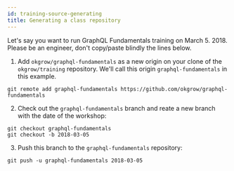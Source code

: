 ```yaml
---
id: training-source-generating
title: Generating a class repository
---
```


Let's say you want to run GraphQL Fundamentals training on March 5. 2018. Please be an engineer, don't copy/paste blindly the lines below.

1. Add `okgrow/graphql-fundamentals` as a new origin on your clone of the `okgrow/training` repository. We'll call this origin `graphql-fundamentals` in this example.

```
git remote add graphql-fundamentals https://github.com/okgrow/graphql-fundamentals
```

2. Check out the `graphql-fundamentals` branch and reate a new branch with the date of the workshop:

```
git checkout graphql-fundamentals
git checkout -b 2018-03-05
```

3. Push this branch to the `graphql-fundamentals` repository:

```
git push -u graphql-fundamentals 2018-03-05
```
